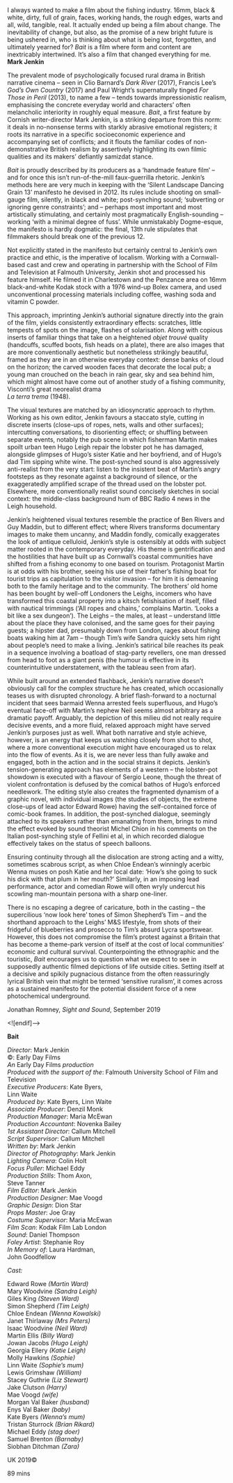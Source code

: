 

I always wanted to make a film about the fishing industry. 16mm, black & white, dirty, full of grain, faces, working hands, the rough edges, warts and all, wild, tangible, real.  It actually ended up being a film about change. The inevitability of change, but also, as the promise of a new bright future is being ushered in, who is thinking about what is being lost, forgotten, and ultimately yearned for? _Bait_ is a film where form and content are inextricably intertwined. It’s also a film that changed everything for me.  
**Mark Jenkin**

The prevalent mode of psychologically focused rural drama in British narrative cinema – seen in Clio Barnard’s _Dark River_ (2017), Francis Lee’s _God’s Own Country_ (2017) and Paul Wright’s supernaturally tinged _For Those in Peril_ (2013), to name a few – tends towards impressionistic realism, emphasising the concrete everyday world and characters’ often melancholic interiority in roughly equal measure. _Bait_, a first feature by Cornish writer-director Mark Jenkin, is a striking departure from this norm: it deals in no-nonsense terms with starkly abrasive emotional registers; it roots its narrative in a specific socioeconomic experience and accompanying set of conflicts; and it flouts the familiar codes of non-demonstrative British realism by assertively highlighting its own filmic qualities and its makers’ defiantly samizdat stance.

_Bait_ is proudly described by its producers as a ‘handmade feature film’ – and for once this isn’t run-of-the-mill faux-guerrilla rhetoric. Jenkin’s methods here are very much in keeping with the ‘Silent Landscape Dancing Grain 13’ manifesto he devised in 2012.  Its rules include shooting on small-gauge film, silently, in black and white; post-synching sound; ‘subverting or ignoring genre constraints’; and – perhaps most important and most artistically stimulating, and certainly most pragmatically English-sounding – working ‘with a minimal degree of fuss’. While unmistakably Dogme-esque, the manifesto is hardly dogmatic: the final, 13th rule stipulates that filmmakers should break one of the previous 12.

Not explicitly stated in the manifesto but certainly central to Jenkin’s own practice and ethic, is the imperative of localism. Working with a Cornwall-based cast and crew and operating in partnership with the School of Film and Television at Falmouth University, Jenkin shot and processed his feature himself. He filmed it in Charlestown and the Penzance area on 16mm black-and-white Kodak stock with a 1976 wind-up Bolex camera, and used unconventional processing materials including coffee, washing soda and vitamin C powder.

This approach, imprinting Jenkin’s authorial signature directly into the grain of the film, yields consistently extraordinary effects: scratches, little tempests of spots on the image, flashes of solarisation. Along with copious inserts of familiar things that take on a heightened _objet trouvé_ quality (handcuffs, scuffed boots, fish heads on a plate), there are also images that are more conventionally aesthetic but nonetheless strikingly beautiful, framed as they are in an otherwise everyday context: dense banks of cloud on the horizon; the carved wooden faces that decorate the local pub; a young man crouched on the beach in rain gear, sky and sea behind him, which might almost have come out of another study of a fishing community, Visconti’s great neorealist drama  
_La terra trema_ (1948).

The visual textures are matched by an idiosyncratic approach to rhythm. Working as his own editor, Jenkin favours a staccato style, cutting in discrete inserts (close-ups of ropes, nets, walls and other surfaces); intercutting conversations, to disorienting effect; or shuffling between separate events, notably the pub scene in which fisherman Martin makes spoilt urban teen Hugo Leigh repair the lobster pot he has damaged, alongside glimpses of Hugo’s sister Katie and her boyfriend, and of Hugo’s dad Tim sipping white wine. The post-synched sound is also aggressively anti-realist from the very start: listen to the insistent beat of Martin’s angry footsteps as they resonate against a background of silence, or the exaggeratedly amplified scrape of the thread used on the lobster pot. Elsewhere, more conventionally realist sound concisely sketches in social context: the middle-class background hum of BBC Radio 4 news in the Leigh household.

Jenkin’s heightened visual textures resemble the practice of Ben Rivers and Guy Maddin, but to different effect; where Rivers transforms documentary images to make them uncanny, and Maddin fondly, comically exaggerates the look of antique celluloid, Jenkin’s style is ostensibly at odds with subject matter rooted in the contemporary everyday. His theme is gentrification and the hostilities that have built up as Cornwall’s coastal communities have shifted from a fishing economy to one based on tourism. Protagonist Martin is at odds with his brother, seeing his use of their father’s fishing boat for tourist trips as capitulation to the visitor invasion – for him it is demeaning both to the family heritage and to the community. The brothers’ old home has been bought by well-off Londoners the Leighs, incomers who have transformed this coastal property into a kitsch fetishisation of itself, filled with nautical trimmings (‘All ropes and chains,’ complains Martin. ‘Looks a bit like a sex dungeon’). The Leighs – the males, at least – understand little about the place they have colonised, and the same goes for their paying guests; a hipster dad, presumably down from London, rages about fishing boats waking him at 7am – though Tim’s wife Sandra quickly sets him right about people’s need to make a living. Jenkin’s satirical bile reaches its peak in a sequence involving a boatload of stag-party revellers, one man dressed from head to foot as a giant penis (the humour is effective in its counterintuitive understatement, with the tableau seen from afar).

While built around an extended flashback, Jenkin’s narrative doesn’t obviously call for the complex structure he has created, which occasionally teases us with disrupted chronology. A brief flash-forward to a nocturnal incident that sees barmaid Wenna arrested feels superfluous, and Hugo’s eventual face-off with Martin’s nephew Neil seems almost arbitrary as a dramatic payoff. Arguably, the depiction of this milieu did not really require decisive events, and a more fluid, relaxed approach might have served Jenkin’s purposes just as well. What both narrative and style achieve, however, is an energy that keeps us watching closely from shot to shot, where a more conventional execution might have encouraged us to relax into the flow of events. As it is, we are never less than fully awake and engaged, both in the action and in the social strains it depicts. Jenkin’s tension-generating approach has elements of a western – the lobster-pot showdown is executed with a flavour of Sergio Leone, though the threat of violent confrontation is defused by the comical bathos of Hugo’s enforced needlework. The editing style also creates the fragmented dynamism of a graphic novel, with individual images (the studies of objects, the extreme close-ups of lead actor Edward Rowe) having the self-contained force of comic-book frames. In addition, the post-synched dialogue, seemingly attached to its speakers rather than emanating from them, brings to mind the effect evoked by sound theorist Michel Chion in his comments on the Italian post-synching style of Fellini et al, in which recorded dialogue effectively takes on the status of speech balloons.

Ensuring continuity through all the dislocation are strong acting and a witty, sometimes scabrous script, as when Chloe Endean’s winningly acerbic Wenna muses on posh Katie and her local date: ‘How’s she going to suck his dick with that plum in her mouth?’ Similarly, in an imposing lead performance, actor and comedian Rowe will often wryly undercut his scowling man-mountain persona with a sharp one-liner.

There is no escaping a degree of caricature, both in the casting – the supercilious ‘now look here’ tones of Simon Shepherd’s Tim – and the shorthand approach to the Leighs’ M&S lifestyle, from shots of their fridgeful of blueberries and prosecco to Tim’s absurd Lycra sportswear. However, this does not compromise the film’s protest against a Britain that has become a theme-park version of itself at the cost of local communities’ economic and cultural survival. Counterpointing the ethnographic and the touristic, _Bait_ encourages us to question what we expect to see in supposedly authentic filmed depictions of life outside cities. Setting itself at a decisive and spikily pugnacious distance from the often reassuringly lyrical British vein that might be termed ‘sensitive ruralism’, it comes across as a sustained manifesto for the potential dissident force of a new photochemical underground.

Jonathan Romney, _Sight and Sound_, September 2019

<![endif]-->

**Bait**

_Director_: Mark Jenkin  
©: Early Day Films  
_An_ Early Day Films _production_  
_Produced with the support of the_: Falmouth University School of Film and Television  
_Executive Producers_: Kate Byers,  
Linn Waite  
_Produced by_: Kate Byers, Linn Waite  
_Associate Producer_: Denzil Monk  
_Production Manager_: Maria McEwan  
_Production Accountant_: Novenka Bailey  
_1st Assistant Director_: Callum Mitchell  
_Script Supervisor_: Callum Mitchell  
_Written by_: Mark Jenkin  
_Director of Photography_: Mark Jenkin  
_Lighting Camera_: Colin Holt  
_Focus Puller_: Michael Eddy  
_Production Stills_: Thom Axon,  
Steve Tanner  
_Film Editor_: Mark Jenkin  
_Production Designer_: Mae Voogd  
_Graphic Design_: Dion Star  
_Props Master_: Joe Gray  
_Costume Supervisor_: Maria McEwan  
_Film Scan_: Kodak Film Lab London  
_Sound_: Daniel Thompson  
_Foley Artist_: Stephanie Roy  
_In Memory of_: Laura Hardman,  
John Goodfellow

_Cast:_

Edward Rowe _(Martin Ward)_  
Mary Woodvine _(Sandra Leigh)_  
Giles King _(Steven Ward)_  
Simon Shepherd _(Tim Leigh)_  
Chloe Endean _(Wenna Kowalski)_  
Janet Thirlaway _(Mrs Peters)_  
Isaac Woodvine _(Neil Ward)_  
Martin Ellis _(Billy Ward)_  
Jowan Jacobs _(Hugo Leigh)_  
Georgia Ellery _(Katie Leigh)_  
Molly Hawkins _(Sophie)_  
Linn Waite _(Sophie’s mum)_  
Lewis Grimshaw _(William)_  
Stacey Guthrie _(Liz Stewart)_  
Jake Clutson _(Harry)_  
Mae Voogd _(wife)_  
Morgan Val Baker _(husband)_  
Enys Val Baker _(baby)_  
Kate Byers _(Wenna’s mum)_  
Tristan Sturrock _(Brian Rikard)_  
Michael Eddy _(stag doer)_  
Samuel Brenton _(Barnaby)_  
Siobhan Ditchman _(Zara)_

UK 2019©

89 mins
<!--stackedit_data:
eyJoaXN0b3J5IjpbMTA1MDk1NDg5MF19
-->